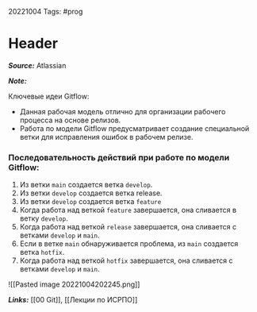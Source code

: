 20221004
Tags: #prog
# Header 

***Source:*** Atlassian 

***Note:*** 

Ключевые идеи Gitflow:
* Данная рабочая модель отлично для организации рабочего процесса на основе релизов.
* Работа по модели Gitflow предусматривает создание специальной ветки для исправления ошибок в рабочем релизе.

### Последовательность действий при работе по модели Gitflow:

1) Из ветки `main` создается ветка `develop`.
2) Из ветки `develop` создается ветка release.
3) Из ветки `develop` создается ветка `feature`
4) Когда работа над веткой `feature` завершается, она сливается в ветку `develop`.
5) Когда работа над веткой `release` завершается, она сливается с ветками `develop` и `main`.
6) Если в ветке `main` обнаруживается проблема, из `main` создается ветка `hotfix`.
7) Когда работа над веткой `hotfix` завершается, она сливается с ветками `develop` и `main`.

![[Pasted image 20221004202245.png]]

***Links:*** [[00 Git]], [[Лекции по ИСРПО]]

